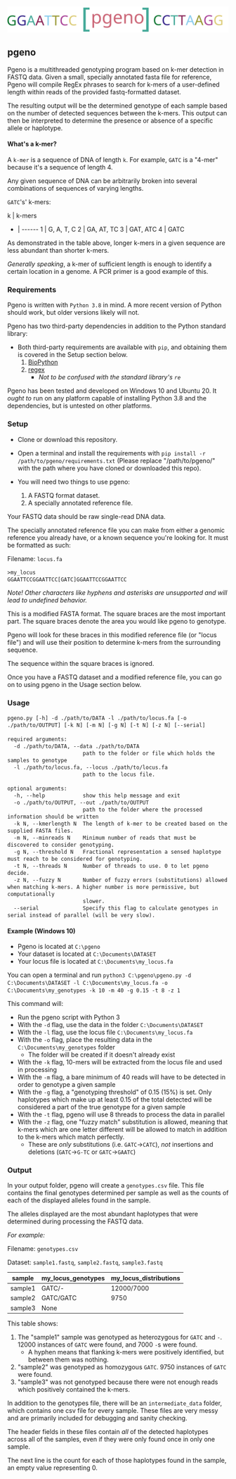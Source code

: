 ![pgeno](logo.svg)
## pgeno
Pgeno is a multithreaded genotyping program based on k-mer detection in FASTQ data. Given a small, specially annotated fasta file for reference, Pgeno will compile RegEx phrases to search for k-mers of a user-defined length within reads of the provided fastq-formatted dataset.

The resulting output will be the determined genotype of each sample based on the number of detected sequences between the k-mers. This output can then be interpreted to determine the presence or absence of a specific allele or haplotype.

#### What's a k-mer?
A `k-mer` is a sequence of DNA of length `k`. For example, `GATC` is a "4-mer" because it's a sequence of length 4.

Any given sequence of DNA can be arbitrarily broken into several combinations of sequences of varying lengths.

`GATC`'s' k-mers:

k | k-mers
- | ------
1 | G, A, T, C
2 | GA, AT, TC
3 | GAT, ATC
4 | GATC

As demonstrated in the table above, longer k-mers in a given sequence are less abundant than shorter k-mers.

*Generally speaking*, a k-mer of sufficient length is enough to identify a certain location in a genome. A PCR primer is a good example of this.


### Requirements

Pgeno is written with `Python 3.8` in mind. A more recent version of Python should work, but older versions likely will not.

Pgeno has two third-party dependencies in addition to the Python standard library:

* Both third-party requirements are available with `pip`, and obtaining them is covered in the Setup section below.
    1. [BioPython](https://github.com/biopython/biopython)
    1. [regex](https://bitbucket.org/mrabarnett/mrab-regex/src/hg/)
        * *Not to be confused with the standard library's `re`*

Pgeno has been tested and developed on Windows 10 and Ubuntu 20. It *ought to* run on any platform capable of installing Python 3.8 and the dependencies, but is untested on other platforms.

### Setup

* Clone or download this repository.
* Open a terminal and install the requirements with `pip install -r /path/to/pgeno/requirements.txt` (Please replace "/path/to/pgeno/" with the path where you have cloned or downloaded this repo).

* You will need two things to use pgeno:
    1. A FASTQ format dataset.
    1. A specially annotated reference file.

Your FASTQ data should be raw single-read DNA data.

The specially annotated reference file you can make from either a genomic reference you already have, or a known sequence you're looking for.
It must be formatted as such:

Filename: `locus.fa`

    >my_locus
    GGAATTCCGGAATTCC[GATC]GGAATTCCGGAATTCC
    

*Note! Other characters like hyphens and asterisks are unsupported and will lead to undefined behavior.*

This is a modified FASTA format. The square braces are the most important part. The square braces denote the area you would like pgeno to genotype.

Pgeno will look for these braces in this modified reference file (or "locus file") and will use their position to determine k-mers from the surrounding sequence.

The sequence within the square braces is ignored.

Once you have a FASTQ dataset and a modified reference file, you can go on to using pgeno in the Usage section below.

### Usage

    pgeno.py [-h] -d ./path/to/DATA -l ./path/to/locus.fa [-o ./path/to/OUTPUT] [-k N] [-m N] [-g N] [-t N] [-z N] [--serial]

    required arguments:
      -d ./path/to/DATA, --data ./path/to/DATA
                            path to the folder or file which holds the samples to genotype
      -l ./path/to/locus.fa, --locus ./path/to/locus.fa
                            path to the locus file.

    optional arguments:
      -h, --help            show this help message and exit
      -o ./path/to/OUTPUT, --out ./path/to/OUTPUT
                            path to the folder where the processed information should be written
      -k N, --kmerlength N  The length of k-mer to be created based on the supplied FASTA files.
      -m N, --minreads N    Minimum number of reads that must be discovered to consider genotyping.
      -g N, --threshold N   Fractional representation a sensed haplotype must reach to be considered for genotyping.
      -t N, --threads N     Number of threads to use. 0 to let pgeno decide.
      -z N, --fuzzy N       Number of fuzzy errors (substitutions) allowed when matching k-mers. A higher number is more permissive, but computationally
                            slower.
      --serial              Specify this flag to calculate genotypes in serial instead of parallel (will be very slow).

#### Example (Windows 10)

* Pgeno is located at `C:\pgeno`
* Your dataset is located at `C:\Documents\DATASET`
* Your locus file is located at `C:\Documents\my_locus.fa`

You can open a terminal and run `python3 C:\pgeno\pgeno.py -d C:\Documents\DATASET -l C:\Documents\my_locus.fa -o C:\Documents\my_genotypes -k 10 -m 40 -g 0.15 -t 8 -z 1`

This command will:

* Run the pgeno script with Python 3
* With the `-d` flag, use the data in the folder `C:\Documents\DATASET`
* With the `-l` flag, use the locus file `C:\Documents\my_locus.fa`
* With the `-o` flag, place the resulting data in the `C:\Documents\my_genotypes` folder
    * The folder will be created if it doesn't already exist
* With the `-k` flag, 10-mers will be extracted from the locus file and used in processing
* With the `-m` flag, a bare minimum of 40 reads will have to be detected in order to genotype a given sample
* With the `-g` flag, a "genotyping threshold" of 0.15 (15%) is set. Only haplotypes which make up at least 0.15 of the total detected will be considered a part of the true genotype for a given sample
* With the `-t` flag, pgeno will use 8 threads to process the data in parallel
* With the `-z` flag, one "fuzzy match" substitution is allowed, meaning that k-mers which are one letter different will be allowed to match in addition to the k-mers which match perfectly.
    * These are *only* substitutions (i.e. `GATC`->`CATC`), *not* insertions and deletions (`GATC`->`G-TC` or `GATC`->`GAATC`)

### Output
In your output folder, pgeno will create a `genotypes.csv` file. This file contains the final genotypes determined per sample as well as the counts of each of the displayed alleles found in the sample.

The alleles displayed are the most abundant haplotypes that were determined during processing the FASTQ data.

*For example:*

Filename: `genotypes.csv`

Dataset: `sample1.fastq`, `sample2.fastq`, `sample3.fastq`

sample | my_locus_genotypes | my_locus_distributions
------ | ------------------ | ----------------------
sample1 | GATC/- | 12000/7000
sample2 | GATC/GATC | 9750
sample3 | None |

This table shows:

1. The "sample1" sample was genotyped as heterozygous for `GATC` and `-`. 12000 instances of `GATC` were found, and 7000 `-`s were found.
    * A hyphen means that flanking k-mers were positively identified, but between them was nothing.
1. "sample2" was genotyped as homozygous `GATC`. 9750 instances of `GATC` were found.
1. "sample3" was not genotyped because there were not enough reads which positively contained the k-mers.


In addition to the genotypes file, there will be an `intermediate_data` folder, which contains one csv file for every sample. These files are very messy and are primarily included for debugging and sanity checking.

The header fields in these files contain *all* of the detected haplotypes across all of the samples, even if they were only found once in only one sample.

The next line is the count for each of those haplotypes found in the sample, an empty value representing 0.
